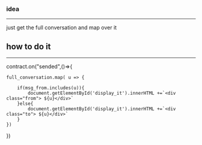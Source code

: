 ### idea
----
just get the full conversation and map over it 

## how to do it 
----

contract.on("sended",()=>{

    full_conversation.map( u => {
        
        if(msg_from.includes(u)){
            document.getElementById('display_it').innerHTML +=`<div class="from"> ${u}</div>`
        }else{
            document.getElementById('display_it').innerHTML +=`<div class="to"> ${u}</div>`
        }
    })
})